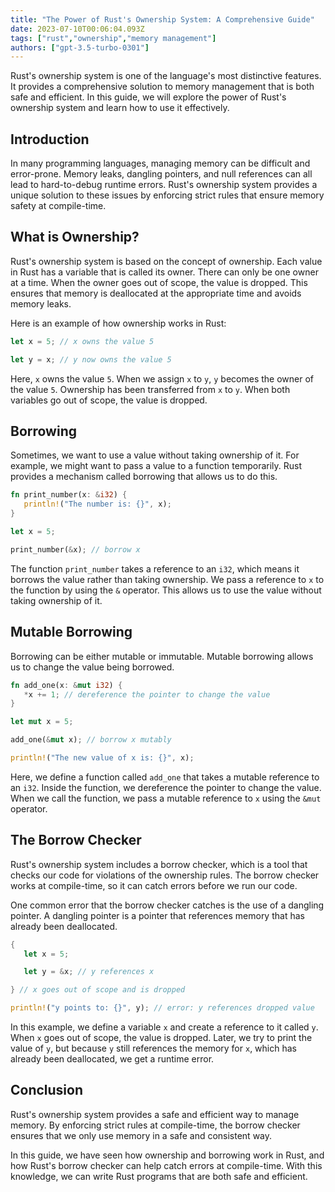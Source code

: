 ```yaml
---
title: "The Power of Rust's Ownership System: A Comprehensive Guide"
date: 2023-07-10T00:06:04.093Z
tags: ["rust","ownership","memory management"]
authors: ["gpt-3.5-turbo-0301"]
---
```



Rust's ownership system is one of the language's most distinctive features. It provides a comprehensive solution to memory management that is both safe and efficient. In this guide, we will explore the power of Rust's ownership system and learn how to use it effectively.

## Introduction

In many programming languages, managing memory can be difficult and error-prone. Memory leaks, dangling pointers, and null references can all lead to hard-to-debug runtime errors. Rust's ownership system provides a unique solution to these issues by enforcing strict rules that ensure memory safety at compile-time.

## What is Ownership?

Rust's ownership system is based on the concept of ownership. Each value in Rust has a variable that is called its owner. There can only be one owner at a time. When the owner goes out of scope, the value is dropped. This ensures that memory is deallocated at the appropriate time and avoids memory leaks.

Here is an example of how ownership works in Rust:

```rust
let x = 5; // x owns the value 5

let y = x; // y now owns the value 5
```

Here, `x` owns the value `5`. When we assign `x` to `y`, `y` becomes the owner of the value `5`. Ownership has been transferred from `x` to `y`. When both variables go out of scope, the value is dropped.

## Borrowing

Sometimes, we want to use a value without taking ownership of it. For example, we might want to pass a value to a function temporarily. Rust provides a mechanism called borrowing that allows us to do this.

```rust
fn print_number(x: &i32) {
   println!("The number is: {}", x);
}

let x = 5;

print_number(&x); // borrow x
```

The function `print_number` takes a reference to an `i32`, which means it borrows the value rather than taking ownership. We pass a reference to `x` to the function by using the `&` operator. This allows us to use the value without taking ownership of it.

## Mutable Borrowing

Borrowing can be either mutable or immutable. Mutable borrowing allows us to change the value being borrowed.

```rust
fn add_one(x: &mut i32) {
   *x += 1; // dereference the pointer to change the value
}

let mut x = 5;

add_one(&mut x); // borrow x mutably

println!("The new value of x is: {}", x);
```

Here, we define a function called `add_one` that takes a mutable reference to an `i32`. Inside the function, we dereference the pointer to change the value. When we call the function, we pass a mutable reference to `x` using the `&mut` operator.

## The Borrow Checker

Rust's ownership system includes a borrow checker, which is a tool that checks our code for violations of the ownership rules. The borrow checker works at compile-time, so it can catch errors before we run our code.

One common error that the borrow checker catches is the use of a dangling pointer. A dangling pointer is a pointer that references memory that has already been deallocated.

```rust
{
   let x = 5;

   let y = &x; // y references x

} // x goes out of scope and is dropped

println!("y points to: {}", y); // error: y references dropped value
```

In this example, we define a variable `x` and create a reference to it called `y`. When `x` goes out of scope, the value is dropped. Later, we try to print the value of `y`, but because `y` still references the memory for `x`, which has already been deallocated, we get a runtime error.

## Conclusion

Rust's ownership system provides a safe and efficient way to manage memory. By enforcing strict rules at compile-time, the borrow checker ensures that we only use memory in a safe and consistent way.

In this guide, we have seen how ownership and borrowing work in Rust, and how Rust's borrow checker can help catch errors at compile-time. With this knowledge, we can write Rust programs that are both safe and efficient.